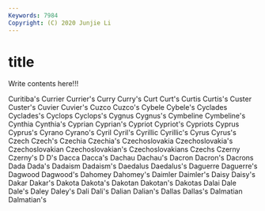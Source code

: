 ```yaml
---
Keywords: 7984
Copyright: (C) 2020 Junjie Li
---
```


# title

Write contents here!!!

Curitiba's 
Currier 
Currier's 
Curry 
Curry's 
Curt 
Curt's 
Curtis 
Curtis's 
Custer
Custer's 
Cuvier 
Cuvier's 
Cuzco 
Cuzco's 
Cybele 
Cybele's 
Cyclades 
Cyclades's 
Cyclops
Cyclops's 
Cygnus 
Cygnus's 
Cymbeline 
Cymbeline's 
Cynthia 
Cynthia's 
Cyprian 
Cyprian's 
Cypriot
Cypriot's 
Cypriots 
Cyprus 
Cyprus's 
Cyrano 
Cyrano's 
Cyril 
Cyril's 
Cyrillic 
Cyrillic's
Cyrus 
Cyrus's 
Czech 
Czech's 
Czechia 
Czechia's 
Czechoslovakia 
Czechoslovakia's 
Czechoslovakian 
Czechoslovakian's
Czechoslovakians 
Czechs 
Czerny 
Czerny's 
D 
D's 
Dacca 
Dacca's 
Dachau 
Dachau's
Dacron 
Dacron's 
Dacrons 
Dada 
Dada's 
Dadaism 
Dadaism's 
Daedalus 
Daedalus's 
Daguerre
Daguerre's 
Dagwood 
Dagwood's 
Dahomey 
Dahomey's 
Daimler 
Daimler's 
Daisy 
Daisy's 
Dakar
Dakar's 
Dakota 
Dakota's 
Dakotan 
Dakotan's 
Dakotas 
Dalai 
Dale 
Dale's 
Daley
Daley's 
Dali 
Dali's 
Dalian 
Dalian's 
Dallas 
Dallas's 
Dalmatian 
Dalmatian's 
